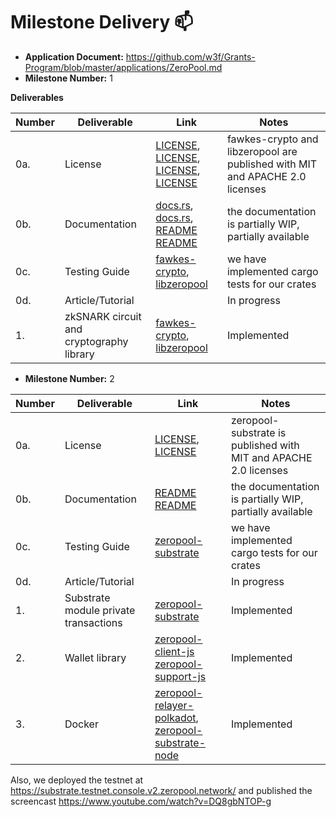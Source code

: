 # Milestone Delivery :mailbox:


- **Application Document:** https://github.com/w3f/Grants-Program/blob/master/applications/ZeroPool.md
- **Milestone Number:** 1


**Deliverables**

| Number | Deliverable | Link | Notes |
| ------ | ----------- | ---- |----------------- |
| 0a. | License |[LICENSE](https://github.com/zeropoolnetwork/fawkes-crypto/blob/190c1541de416ca4b634a54b555cd3f23f3a20e5/LICENSE-APACHE), [LICENSE](https://github.com/zeropoolnetwork/fawkes-crypto/blob/190c1541de416ca4b634a54b555cd3f23f3a20e5/LICENSE-MIT), [LICENSE](https://github.com/zeropoolnetwork/libzeropool/blob/beae8527536bd03a22e4d110de10079d096f9b55/LICENSE-APACHE), [LICENSE](https://github.com/zeropoolnetwork/fawkes-crypto/blob/190c1541de416ca4b634a54b555cd3f23f3a20e5/LICENSE-MIT)| fawkes-crypto and libzeropool are published with MIT and APACHE 2.0 licenses|
| 0b.  | Documentation | [docs.rs](https://docs.rs/libzeropool/0.5.2/libzeropool/), [docs.rs](https://docs.rs/fawkes-crypto/4.3.0/fawkes_crypto/), [README](https://github.com/zeropoolnetwork/libzeropool/blob/beae8527536bd03a22e4d110de10079d096f9b55/README.md) [README](https://github.com/zeropoolnetwork/fawkes-crypto/blob/190c1541de416ca4b634a54b555cd3f23f3a20e5/README.md) | the documentation is partially WIP, partially available |
| 0c. | Testing Guide |[fawkes-crypto](https://github.com/zeropoolnetwork/fawkes-crypto), [libzeropool](https://github.com/zeropoolnetwork/libzeropool)| we have implemented cargo tests for our crates |
| 0d. | Article/Tutorial | | In progress |
| 1. | zkSNARK circuit and cryptography library |  [fawkes-crypto](https://github.com/zeropoolnetwork/fawkes-crypto), [libzeropool](https://github.com/zeropoolnetwork/libzeropool) | Implemented |

- **Milestone Number:** 2


| Number | Deliverable | Link | Notes |
| ------ | ----------- | ---- |----------------- |
| 0a. | License |[LICENSE](https://github.com/zeropoolnetwork/zeropool-substrate/blob/main/LICENSE-APACHE), [LICENSE](https://github.com/zeropoolnetwork/zeropool-substrate/blob/main/LICENSE-MIT)| zeropool-substrate is published with MIT and APACHE 2.0 licenses|
| 0b.  | Documentation | [README](https://github.com/zeropoolnetwork/zeropool-substrate/blob/main/README.md) [README](https://github.com/zeropoolnetwork/zeropool-substrate/blob/main/pallets/pallet-zeropool/README.md) | the documentation is partially WIP, partially available |
| 0c. | Testing Guide |[zeropool-substrate](https://github.com/zeropoolnetwork/zeropool-substrate)| we have implemented cargo tests for our crates |
| 0d. | Article/Tutorial | | In progress |
| 1. | Substrate module private transactions |  [zeropool-substrate](https://github.com/zeropoolnetwork/zeropool-substrate) | Implemented |
| 2. | Wallet library |  [zeropool-client-js](https://github.com/zeropoolnetwork/zeropool-client-js) [zeropool-support-js](https://github.com/zeropoolnetwork/zeropool-support-js) | Implemented |
| 3. | Docker |  [zeropool-relayer-polkadot](https://hub.docker.com/r/voidxnull/zeropool-relayer-polkadot), [zeropool-substrate-node](https://hub.docker.com/r/voidxnull/zeropool-substrate-node) | Implemented |

Also, we deployed the testnet at https://substrate.testnet.console.v2.zeropool.network/ and published the screencast https://www.youtube.com/watch?v=DQ8gbNTOP-g
